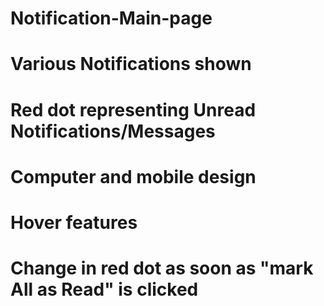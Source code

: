 # Notification-Main-page
# Various Notifications shown
# Red dot representing Unread Notifications/Messages
# Computer and mobile design
# Hover features
# Change in red dot as soon as "mark All as Read" is clicked
